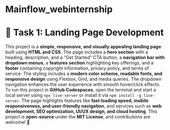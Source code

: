 # Mainflow_webinternship
# 🚀 Task 1: Landing Page Development  

This project is a **simple, responsive, and visually appealing landing page** built using **HTML and CSS**. The page includes a **hero section** with a heading, description, and a "Get Started" CTA button, a **navigation bar with dropdown menus**, a **features section** highlighting key offerings, and a **footer** containing copyright information, privacy policy, and terms of service. The styling includes a **modern color scheme, readable fonts, and responsive design** using Flexbox, Grid, and media queries. The dropdown navigation enhances the user experience with smooth hover/click effects. To run this project in **GitHub Codespaces**, open the terminal and start a local server using `npx live-server` or install it via `npm install -g live-server`. The page highlights features like **fast loading speed, mobile responsiveness, and user-friendly navigation**, and services such as **web development, SEO optimization, UI/UX design, and cloud hosting**. This project is **open-source** under the **MIT License**, and contributions are welcome! 🚀  
